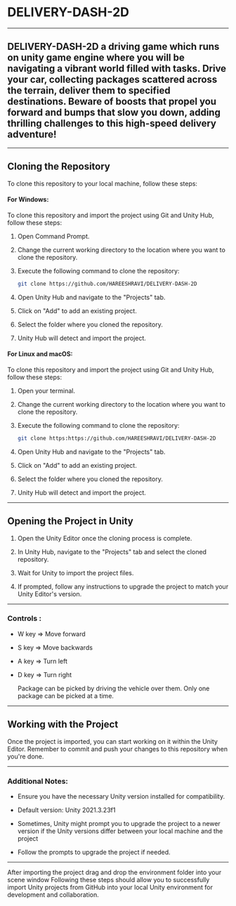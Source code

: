 # DELIVERY-DASH-2D

---

## DELIVERY-DASH-2D a driving game which runs on unity game engine where you will be navigating a vibrant world filled with tasks. Drive your car, collecting packages scattered across the terrain, deliver them to specified destinations. Beware of boosts that propel you forward and bumps that slow you down, adding thrilling challenges to this high-speed delivery adventure!

---


## Cloning the Repository

To clone this repository to your local machine, follow these steps:

#### For Windows:

To clone this repository and import the project using Git and Unity Hub, follow these steps:

1. Open Command Prompt.

2. Change the current working directory to the location where you want to clone the repository.

3. Execute the following command to clone the repository:

    ```bash
    git clone https://github.com/HAREESHRAVI/DELIVERY-DASH-2D
    ```

4. Open Unity Hub and navigate to the "Projects" tab.

5. Click on "Add" to add an existing project.

6. Select the folder where you cloned the repository.

7. Unity Hub will detect and import the project.
   

#### For Linux and macOS:

To clone this repository and import the project using Git and Unity Hub, follow these steps:

1. Open your terminal.

2. Change the current working directory to the location where you want to clone the repository.

3. Execute the following command to clone the repository:

    ```bash
    git clone https:https://github.com/HAREESHRAVI/DELIVERY-DASH-2D
    ```

4. Open Unity Hub and navigate to the "Projects" tab.

5. Click on "Add" to add an existing project.

6. Select the folder where you cloned the repository.

7. Unity Hub will detect and import the project.

---


## Opening the Project in Unity

1. Open the Unity Editor once the cloning process is complete.
   
2. In Unity Hub, navigate to the "Projects" tab and select the cloned repository.

4. Wait for Unity to import the project files.
   
6. If prompted, follow any instructions to upgrade the project to match your Unity Editor's version.

---


### Controls :

- W key => Move forward
  
- S key => Move backwards
  
- A key => Turn left

- D key => Turn right

  Package can be picked by driving the vehicle over them. Only one package can be picked at a time.

---


## Working with the Project

Once the project is imported, you can start working on it within the Unity Editor.
Remember to commit and push your changes to this repository when you're done.

---

### Additional Notes:

- Ensure you have the necessary Unity version installed for compatibility.
  
- Default version: Unity 2021.3.23f1
  
- Sometimes, Unity might prompt you to upgrade the project to a newer version if the Unity versions differ between your local machine and the project

- Follow the prompts to upgrade the project if needed.

---

After importing the project drag and drop the environment folder into your scene window
Following these steps should allow you to successfully import Unity projects from GitHub into your local Unity environment for development and collaboration.

 
